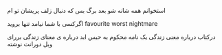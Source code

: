 


استخوانم همه شانه شو بعد برگ بس که دنبال زلف پریشان تو ام


اگرکسی با شما نیامد تنها بروید favourite worst nightmare




 درکتاب درباره معنی زندگی یک نامه  محکوم به حبس ابد درباره ی معنای زندگی بررای ویل دورانت نوشته


